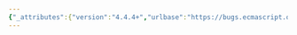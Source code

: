 ```yaml
---
{"_attributes":{"version":"4.4.4+","urlbase":"https://bugs.ecmascript.org/","maintainer":"dherman@mozilla.com"},"bug":{"bug_id":1924,"creation_ts":"2013-09-27 04:24:00 -0700","short_desc":"21.1.3.3: Consider using hex-notation for maximum code point","delta_ts":"2013-09-27 14:47:03 -0700","product":"Draft for 6th Edition","component":"editorial issue","version":"Rev 18: September 5, 2013 Draft","rep_platform":"All","op_sys":"All","bug_status":"RESOLVED","resolution":"FIXED","priority":"Normal","bug_severity":"enhancement","everconfirmed":true,"reporter":{"uid":"andrebargull","name":"André Bargull"},"assigned_to":{"uid":"allen","name":"Allen Wirfs-Brock"},"long_desc":[{"commentid":5449,"comment_count":0,"who":{"uid":"andrebargull","name":"André Bargull"},"bug_when":"2013-09-27 04:24:40 -0700","thetext":"The NOTE for \"21.1.3.3  String.prototype.codePointAt (pos)\" should probably use the hex-notation 0x110000 instead of 1114112. The former looks more reasonable in this context."},{"commentid":5472,"comment_count":1,"who":{"uid":"allen","name":"Allen Wirfs-Brock"},"bug_when":"2013-09-27 09:54:13 -0700","thetext":"fixed in rev19 editor's draft\n\nI give both"},{"commentid":5508,"comment_count":2,"who":{"uid":"allen","name":"Allen Wirfs-Brock"},"bug_when":"2013-09-27 14:47:03 -0700","thetext":"fixed in rev19"}]}}
---
```

